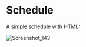 # Schedule
A simple schedule with HTML:

![Screenshot_143](https://github.com/Moritz344/Schedule/assets/157284909/a14b6285-878b-4991-b384-924108b9f598)
